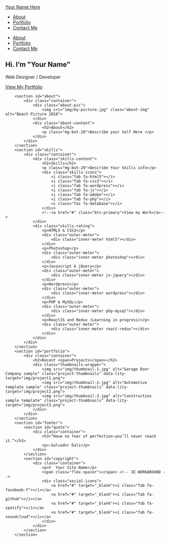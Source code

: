 <section id="hero">
            <div class="container">
                <div class="site-header">
                    <div class="header-logo">
                        <a href="#" class="site-name">Your Name Here</a>
                    </div>
                    <span class="flex-spacer"></span> <!-- IE WORKAROUND -->
                    <nav class="site-nav">
                        <ul>
                            <!--<li><a href="#">Home</a></li>-->
                            <li><a href="#about">About</a></li>
                            <li><a href="#portfolio">Portfolio</a></li>
                            <li><a class="contact-me btn-primary" href="mailto:abecilla.paularmand@gmail.com">Contact Me</a></li>
                        </ul>
                    </nav>
                    <!-- Mobile hidden nav -->
                    <nav class="mobile-nav overlay">
                        <div class="nav-burger toggle" id="toggle">
                            <span class="bar top"></span>
                            <span class="bar middle"></span>
                            <span class="bar bottom"></span>
                        </div>
                        <ul class="nav-overlay" id="overlay">
                            <!--<li><a href="#">Home</a></li>-->
                            <li><a href="#about" class="toggle">About</a></li>
                            <li><a href="#portfolio" class="toggle">Portfolio</a></li>
                            <li><a href="mailto:your-email" class="toggle">Contact Me</a></li>
                        </ul>
                    </nav>
                </div>
                <div class="hero-content">
                    <h1 class="cta">Hi. I’m "Your Name"</h1>
                    <p>Web Designer / Developer</p>
                    <a href="#portfolio" class="button-cta">View My Portfolio</a>
                </div>
            </div>
        </section>
		
        <section id="about">
            <div class="container">
                <div class="about-pic">
                    <img src="img/my-picture.jpg" class="about-img" alt="Beach Picture 2018">
                </div>
                <div class="about-content">
                    <h2>About</h2>
                    <p class="mg-bot-20">Describe your Self Here </p>
                </div>
            </div>
        </section>
        <section id="skills">
            <div class="container">
                <div class="skills-content">
                    <h2>Skills</h2>
                    <p class="mg-bot-20">Describe Your Skills info</p>
                    <div class="skills-icons">
                        <i class="fab fa-html5"></i>
                        <i class="fab fa-css3"></i>
                        <i class="fab fa-wordpress"></i>
                        <i class="fab fa-js"></i>
                        <i class="fab fa-adobe"></i>
                        <i class="fab fa-php"></i>
                        <i class="fas fa-database"></i>
                    </div>
                    <!--<a href="#" class="btn-primary">View my Work</a>-->
                </div>
                <div class="skills-rating">
                    <p>HTML5 & CSS3</p>
                    <div class="outer-meter">
                        <div class="inner-meter html5"></div>
                    </div>
                    <p>Photoshop</p>
                    <div class="outer-meter">
                        <div class="inner-meter photoshop"></div>
                    </div>
                    <p>Javascript & jQuery</p>
                    <div class="outer-meter">
                        <div class="inner-meter js-jquery"></div>
                    </div>
                    <p>Wordpress</p>
                    <div class="outer-meter">
                        <div class="inner-meter wordpress"></div>
                    </div>
                    <p>PHP & MySQL</p>
                    <div class="outer-meter">
                        <div class="inner-meter php-mysql"></div>
                    </div>
                    <p>ReactJS and Redux (Learning in progress)</p>
                    <div class="outer-meter">
                        <div class="inner-meter react-redux"></div>
                    </div>
                </div>
            </div>
        </section>
        <section id="portfolio">
            <div class="container">
                <h2>Recent <span>Projects</span></h2>
                <div class="thumbnails-wrapper">
                    <img src="img/thumbnail-1.jpg" alt="Garage Door Company sample" class="project-thumbnails" data-lity-target="img/project1.png">
                    <img src="img/thumbnail-2.jpg" alt="Automotive template sample" class="project-thumbnails" data-lity-target="img/project2.png">
                    <img src="img/thumbnail-3.jpg" alt="Construction sample template" class="project-thumbnails" data-lity-target="img/project3.png">
                </div>
            </div>
        </section>
        <section id="footer">
            <section id="quote">
                <div class="container">
                    <h3>“Have no fear of perfection—you’ll never reach it.”</h3>
                    <p>–Salvador Dali</p>
                </div>
            </section>
            <section id="copyright">
                <div class="container">
                    <p>©  Your Site Name</p>
                    <span class="flex-spacer"></span> <!-- IE WORKAROUND -->
                    <div class="social-icons">
                        <a href="#" target="_blank"><i class="fab fa-facebook-f"></i></a>
                        <a href="#" target="_blank"><i class="fab fa-github"></i></a>
                        <a href="#" target="_blank"><i class="fab fa-spotify"></i></a>
                        <a href="#" target="_blank"><i class="fab fa-soundcloud"></i></a>
                    </div>
                </div>
            </section>
        </section>
